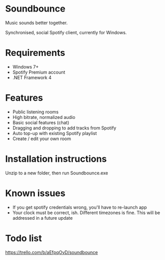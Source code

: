 
Soundbounce 
=========================
Music sounds better together.

Synchronised, social Spotify client, currently for Windows.

Requirements
==========
- Windows 7+
- Spotify Premium account
- .NET Framework 4

Features
=======
- Public listening rooms
- High bitrate, normalized audio
- Basic social features (chat)
- Dragging and dropping to add tracks from Spotify
- Auto top-up with existing Spotify playlist
- Create / edit your own room

Installation instructions
=============
Unzip to a new folder, then run Soundbounce.exe

Known issues
==========
- If you get spotify credentials wrong, you'll have to re-launch app
- Your clock must be correct, ish.  Different timezones is fine.  This will be addressed in a future update


Todo list
=========
https://trello.com/b/aEfpqOvD/soundbounce

